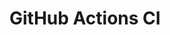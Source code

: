 # GitHub Actions CI










































































































































































































































































































































































































































































































































































































































































































































































































































































































































































































































































































































































































































































































































































































































































































































































































